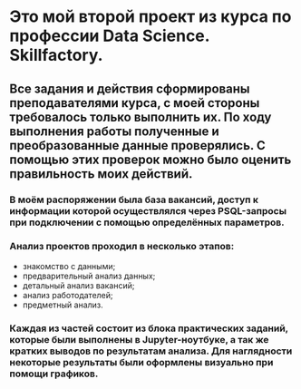 # Это мой второй проект из курса по профессии Data Science. Skillfactory.

## Все задания и действия сформированы преподавателями курса, с моей стороны требовалось только выполнить их. По ходу выполнения работы полученные и преобразованные данные проверялись. С помощью этих проверок можно было оценить правильность моих действий.

### В моём распоряжении была база вакансий, доступ к информации которой осуществлялся через PSQL-запросы при подключении с помощью определённых параметров.

### Анализ проектов проходил в несколько этапов:

* знакомство с данными;
* предварительный анализ данных;
* детальный анализ вакансий;
* анализ работодателей;
* предметный анализ.

### Каждая из частей состоит из блока практических заданий, которые были выполнены в Jupyter-ноутбуке, а так же кратких выводов по результатам анализа. Для наглядности некоторые результаты были оформлены визуально при помощи графиков.